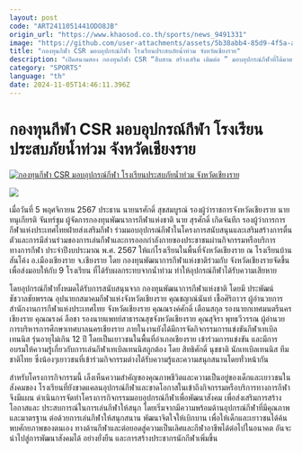 ```yaml
---
layout: post
code: "ART2411051441ODO8JB"
origin_url: "https://www.khaosod.co.th/sports/news_9491331"
image: "https://github.com/user-attachments/assets/5b38abb4-85d9-4f5a-adb9-4362e40c69da"
title: "กองทุนกีฬา CSR มอบอุปกรณ์กีฬา โรงเรียนประสบภัยน้ำท่วม จังหวัดเชียงราย"
description: "เปิดสนามสอง กองทุนกีฬา CSR “สืบสาน สร้างเสริม เติมต่อ ” มอบอุปกรณ์กีฬาที่ได้มาตรฐานให้กับโรงเรียนที่ประสบภัยน้ำท่วม จังหวัดเชียงราย"
category: "SPORTS"
language: "th"
date: 2024-11-05T14:46:11.396Z
---
```


# กองทุนกีฬา CSR มอบอุปกรณ์กีฬา โรงเรียนประสบภัยน้ำท่วม จังหวัดเชียงราย

[![กองทุนกีฬา CSR มอบอุปกรณ์กีฬา โรงเรียนประสบภัยน้ำท่วม จังหวัดเชียงราย](https://www.khaosod.co.th/wpapp/uploads/2024/11/fgtwrt.jpg "กองทุนกีฬา CSR มอบอุปกรณ์กีฬา โรงเรียนประสบภัยน้ำท่วม จังหวัดเชียงราย")](https://www.khaosod.co.th/wpapp/uploads/2024/11/fgtwrt.jpg)

![](https://www.khaosod.co.th/wpapp/uploads/2024/11/S__27951161.jpg)

เมื่อวันที่ 5 พฤศจิกายน 2567 ประธาน นายนรศักดิ์ สุขสมบูรณ์ รองผู้ว่าราชการจังหวัดเชียงราย นายทนุเกียรติ จันทร์ชุม ผู้จัดการกองทุนพัฒนาการกีฬาแห่งชาติ นาย สุรศักดิ์ เกิดจันทึก รองผู้ว่าการการกีฬาแห่งประเทศไทยฝ่ายส่งเสริมกีฬา ร่วมมอบอุปกรณ์กีฬาในโครงการสนับสนุนและเสริมสร้างการตื่นตัวและการมีส่วนร่วมของการเล่นกีฬาและการออกกำลังกายของประชาชนผ่านกิจกรรมหรือบริการทางการกีฬา ประจำปีงบประมาณ พ.ศ. 2567 ให้แก่โรงเรียนในพื้นที่จังหวัดเชียงราย ณ โรงเรียนบ้านสันโค้ง อ.เมืองเชียงราย จ.เชียงราย โดย กองทุนพัฒนาการกีฬาแห่งชาติร่วมกับ จังหวัดเชียงรายจัดขึ้น เพื่อส่งมอบให้กับ 9 โรงเรียน ที่ได้รับผลกระทบจากน้ำท่วม ทำให้อุปกรณ์กีฬาได้รับความเสียหาย

โดยอุปกรณ์กีฬาทั้งหมดได้รับการสนับสนุนจาก กองทุนพัฒนาการกีฬาแห่งชาติ โดยมี ประพัฒน์ ชัชวาลชัยพรรณ อุปนายกสมาคมกีฬาแห่งจังหวัดเชียงราย คุณชญาณ์นันท์ เชื้อศิริถาวร ผู้อำนวยการสำนักงานการกีฬาแห่งประเทศไทย จังหวัดเชียงราย คุณณรงค์ศักดิ์ เตือนสกุล รองนายกเทศมนตรีนครเชียงราย คุณณรงค์ ลือชา รองนายแพทย์สาธารณสุขจังหวัดเชียงราย คุณสุจิรา พุทธวีวรรณ ผู้อำนวยการบริหารการศึกษาเทศบาลนครเชียงราย ภายในงานยังได้มีการจัดกิจกรรมการแข่งขันกีฬาเทเบิลเทนนิส รุ่นอายุไม่เกิน 12 ปี โดยเป็นเยาวชนในพื้นที่อำเภอเชียงราย เข้าร่วมการแข่งขัน และมีการอบรมให้ความรู้เกี่ยวกับการเล่นกีฬาเทเบิลเทนนิสถูกต้อง โดย สิทธิศักดิ์ นุชชาติ นักเทเบิลเทนนิส ทีมชาติไทย ซึ่งน้องๆเยาวชนที่เข้าร่วมกิจกรรมต่างได้รับความรู้และความสนุกสนานโดยทั่วหน้ากัน

สำหรับโครงการกิจกรรมนี้ เล็งเห็นความสำคัญของคุณภาพชีวิตและความเป็นอยู่ของเด็กและเยาวชนในสังคมของ โรงเรียนที่ยังขาดแคลนอุปกรณ์กีฬาและขาดโอกาสในเข้าถึงกิจกรรมหรือบริการทางการกีฬา จึงมีแผน ดำเนินการจัดทำโครงการกิจกรรมมอบอุปกรณ์กีฬาเพื่อพัฒนาสังคม เพื่อส่งเสริมการสร้างโอกาสและ ประสบการณ์ในการเล่นกีฬาให้สนุก โดยเริ่มจากมีความพร้อมด้านอุปกรณ์กีฬาที่มีคุณภาพและมาตรฐาน ต่อด้วยการเล่นกีฬาให้สนุกสนาน พัฒนาจิตใจให้เบิกบาน เพื่อให้เด็กและเยาวชนได้ค้นพบศักยภาพของตนเอง ทางด้านกีฬาและต่อยอดสู่ความเป็นเลิศและกีฬาอาชีพได้ต่อไปในอนาคต อันจะนำไปสู่การพัฒนาสังคมได้ อย่างยั่งยืน และการสร้างประชากรนักกีฬาเพิ่มขึ้น